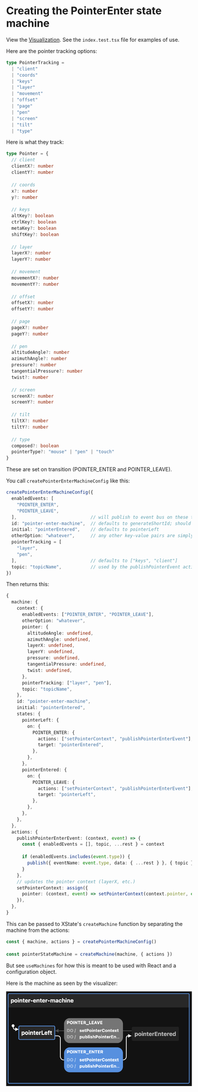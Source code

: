 # Creating the PointerEnter state machine

View the [Visualization](https://stately.ai/viz/f0037197-9b16-4ee2-8fec-8e1056443ef8). See the `index.test.tsx` file for examples of use.

Here are the pointer tracking options:

```ts
type PointerTracking =
  | "client"
  | "coords"
  | "keys"
  | "layer"
  | "movement"
  | "offset"
  | "page"
  | "pen"
  | "screen"
  | "tilt"
  | "type"
```

Here is what they track:

```ts
type Pointer = {
  // client
  clientX?: number
  clientY?: number

  // coords
  x?: number
  y?: number

  // keys
  altKey?: boolean
  ctrlKey?: boolean
  metaKey?: boolean
  shiftKey?: boolean

  // layer
  layerX?: number
  layerY?: number

  // movement
  movementX?: number
  movementY?: number

  // offset
  offsetX?: number
  offsetY?: number

  // page
  pageX?: number
  pageY?: number

  // pen
  altitudeAngle?: number
  azimuthAngle?: number
  pressure?: number
  tangentialPressure?: number
  twist?: number

  // screen
  screenX?: number
  screenY?: number

  // tilt
  tiltX?: number
  tiltY?: number

  // type
  composed?: boolean
  pointerType?: "mouse" | "pen" | "touch"
}
```

These are set on transition (POINTER_ENTER and POINTER_LEAVE).

You call `createPointerEnterMachineConfig` like this:

```ts
createPointerEnterMachineConfig({
  enabledEvents: [
    "POINTER_ENTER",
    "POINTER_LEAVE",
  ],                            // will publish to event bus on these transitions
  id: "pointer-enter-machine",  // defaults to generateShortId; should be unique
  initial: "pointerEntered",    // defaults to pointerLeft
  otherOption: "whatever",      // any other key-value pairs are simply passed to the context
  pointerTracking = [
    "layer",
    "pen",
  ],                            // defaults to ["keys", "client"]
  topic: "topicName",           // used by the publishPointerEvent action
})
```

Then returns this:

```ts
{
  machine: {
    context: {
      enabledEvents: ["POINTER_ENTER", "POINTER_LEAVE"],
      otherOption: "whatever",
      pointer: {
        altitudeAngle: undefined,
        azimuthAngle: undefined,
        layerX: undefined,
        layerY: undefined,
        pressure: undefined,
        tangentialPressure: undefined,
        twist: undefined,
      },
      pointerTracking: ["layer", "pen"],
      topic: "topicName",
    },
    id: "pointer-enter-machine",
    initial: "pointerEntered",
    states: {
      pointerLeft: {
        on: {
          POINTER_ENTER: {
            actions: ["setPointerContext", "publishPointerEnterEvent"],
            target: "pointerEntered",
          },
        },
      },
      pointerEntered: {
        on: {
          POINTER_LEAVE: {
            actions: ["setPointerContext", "publishPointerEnterEvent"],
            target: "pointerLeft",
          },
        },
      },
    },
  },
  actions: {
    publishPointerEnterEvent: (context, event) => {
      const { enabledEvents = [], topic, ...rest } = context

      if (enabledEvents.includes(event.type)) {
        publish({ eventName: event.type, data: { ...rest } }, { topic })
      }
    },
    // updates the pointer context (layerX, etc.)
    setPointerContext: assign({
      pointer: (context, event) => setPointerContext(context.pointer, event)
    }),
  },
}
```

This can be passed to XState's `createMachine` function by separating the machine from the actions:

```ts
const { machine, actions } = createPointerMachineConfig()

const pointerStateMachine = createMachine(machine, { actions })
```

But see `useMachines` for how this is meant to be used with React and a configuration object.

Here is the machine as seen by the visualizer:

![PointerEnter Machine Visualization](./pointerEnterMachine.png)
